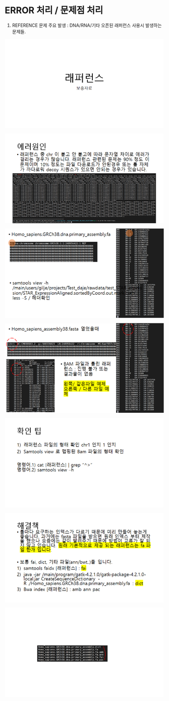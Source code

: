 # ERROR 처리 / 문제점 처리

1. REFERENCE 문제  주요 발생 : DNA/RNA/기타 오픈된 래퍼런스 사용시 발생하는 문제들.  

![](../.gitbook/assets/image%20%28148%29.png)

![](../.gitbook/assets/image%20%28150%29.png)

![](../.gitbook/assets/image%20%28154%29.png)

![](../.gitbook/assets/image%20%28147%29.png)

![](../.gitbook/assets/image%20%28151%29.png)

![](../.gitbook/assets/image%20%28157%29.png)

![](../.gitbook/assets/image%20%28152%29.png)




